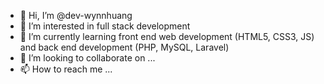 - 👋 Hi, I’m @dev-wynnhuang
- 👀 I’m interested in full stack development
- 🌱 I’m currently learning front end web development (HTML5, CSS3, JS) and back end development (PHP, MySQL, Laravel)
- 💞️ I’m looking to collaborate on ...
- 📫 How to reach me ...

<!---
dev-wynnhuang/dev-wynnhuang is a ✨ special ✨ repository because its `README.md` (this file) appears on your GitHub profile.
You can click the Preview link to take a look at your changes.
--->
